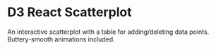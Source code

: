 # D3 React Scatterplot
An interactive scatterplot with a table for adding/deleting data points. Buttery-smooth animations included.
